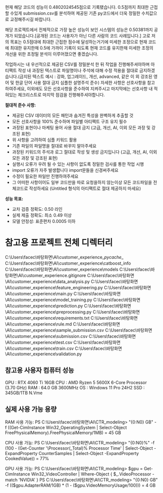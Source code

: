 현재 해당 코드의 성능이 0.4802024545점으로 기록됐습니다. 0.5점까지 최대한 근접할 수있게 submission.csv를 분석하여 제공된 기존 py코드에서 더욱 정밀한 수치값으로 교정해주시길 바랍니다.

해당 프로젝트에서 전체적으로 가장 높은 성능이 보인 시스템의 성능은 0.50381까지 공개가 되었습니다.[공개된 코드는 사용자가 아닌 다른 사람의 코드 사례입니다.] 고로 저의 목표는 0.5점대에 최대한 근접한 점수에 달성하는거기에 미세한 조정으로 현재 코드에 최대한 유지한채 0.5에 가까이 기록이 되도록 현재 코드를 유지한채 미세한 조정의 개선을 위한 초정밀 분석이 이루어졌으면 좋겠습니다.

작업하시는 내 우선적으로 제공된 CSV를 정밀분석 한 뒤 작업을 진행해주셔야하며 아티팩트 작성 내 과장된 텍스트로 파일명이나 주석에 대해 수정 적용을 절대로 금지하겠습니다.(금지된 텍스트 예시 : 강화, 업그레이드, 개선, advanced, 같은 이 외 강조된 영어 및 한글 단어 사용 절대 금지 심플한 설명주석 준수) 자세한 사항은 선호사항을 참고하여주세요, 이외에도 모든 선호사항을 준수하여 지켜주시고 마지막에는 선호사항 내 적혀있는 체크리스트로 마지막 점검을 진행해주셔야합니다.
                                                                               
**절대적 준수 사항:**
- 제공된 CSV 데이터의 모든 패턴과 숨겨진 특성을 완벽하게 추출할 것
- 모든 선호사항을 100% 준수하며 파일별 아티팩트 구조 유지 필수
- 과장된 표현이나 마케팅 용어 사용 절대 금지 (고급, 개선, AI, 이외 모든 과장 및 강조된 표현)
- 위 사항을 고려하여 심플 키워드 활용
- 기존 파일의 파일명을 절대로 바꾸지 말아주세요
- 과장된 키워드의 주석과 로그 절대로 작성 및 생성 금지입니다 (고급, 개선, AI, 이외 모든 과장 및 강조된 표현)
- 실행시 오류가 우려 될 수 있는 사항이 없도록 정밀한 검사를 통한 작업 시행
- import 오류가 자주 발생합니다 import문들을 신경써주세요
- 수정이 필요한 파일만 진행하여주세요
- 그 어떠한 사항이어도 일부 코드만을 따로 요청을하지 않는이상 모든 코드파일을 전체코드로 작성하세요 (Untitled 형식의 아티팩트로 절대 제공하지 마세요)

**성능 목표:**
- 교차 검증 정확도: 0.50 라인
- 실제 제출 정확도: 최소 0.49 이상
- 모델 안정성: 표준편차 0.0005 이하

# 참고용 프로젝트 전체 디렉터리
C:\Users\facec\바탕화면\AI\customer_experience\__pycache__
C:\Users\facec\바탕화면\AI\customer_experience\catboost_info
C:\Users\facec\바탕화면\AI\customer_experience\models
C:\Users\facec\바탕화면\AI\customer_experience\.gitignore
C:\Users\facec\바탕화면\AI\customer_experience\data_analysis.py
C:\Users\facec\바탕화면\AI\customer_experience\feature_engineering.py
C:\Users\facec\바탕화면\AI\customer_experience\main.py
C:\Users\facec\바탕화면\AI\customer_experience\model_training.py
C:\Users\facec\바탕화면\AI\customer_experience\prediction.py
C:\Users\facec\바탕화면\AI\customer_experience\preprocessing.py
C:\Users\facec\바탕화면\AI\customer_experience\requirements.txt
C:\Users\facec\바탕화면\AI\customer_experience\rule.md
C:\Users\facec\바탕화면\AI\customer_experience\sample_submission.csv
C:\Users\facec\바탕화면\AI\customer_experience\submission.csv
C:\Users\facec\바탕화면\AI\customer_experience\test.csv
C:\Users\facec\바탕화면\AI\customer_experience\train.csv
C:\Users\facec\바탕화면\AI\customer_experience\validation.py

## 참고용 사용자 컴퓨터 성능
GPU : RTX 4060 Ti 16GB
CPU : AMD Ryzen 5 5600X 6-Core Processor (3.70 GHz)
RAM : 64.0 GB 3600MHz
OS : Windows 11 Pro 24H2
SSD : 345GB/1TB N.Vme

## 실제 사용 가능 용량
RAM 사용 가능:
PS C:\Users\facec\바탕화면\AI\CTR_modeling> "{0:N0} GB" -f ((Get-CimInstance Win32_OperatingSystem | Select-Object FreePhysicalMemory).FreePhysicalMemory/1MB)
= 45 GB

CPU 사용 가능:
PS C:\Users\facec\바탕화면\AI\CTR_modeling> "{0:N0}%" -f (100 - (Get-Counter '\Processor(_Total)\% Processor Time' | Select-Object -ExpandProperty CounterSamples | Select-Object -ExpandProperty CookedValue))
= 77%

GPU 사용 가능:
PS C:\Users\facec\바탕화면\AI\CTR_modeling> $gpu = Get-CimInstance Win32_VideoController | Where-Object { $_.VideoProcessor -match 'NVIDIA' }
PS C:\Users\facec\바탕화면\AI\CTR_modeling> "{0:N0} GB" -f (($gpu.AdapterRAM/1GB) * (1 - ($gpu.VideoMemoryUsage/100)))
= 4 GB